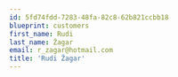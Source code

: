 ```yaml
---
id: 5fd74fdd-7283-48fa-82c8-62b821ccbb18
blueprint: customers
first_name: Rudi
last_name: Žagar
email: r_zagar@hotmail.com
title: 'Rudi Žagar'
---
```

